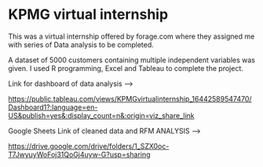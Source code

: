 # KPMG virtual internship
This was a virtual internship offered by forage.com where they assigned me with series of Data analysis to be completed.

A dataset of  5000 customers containing multiple independent variables was given. I used R programming, Excel and Tableau to complete the project.

Link for dashboard of data analysis -->

  https://public.tableau.com/views/KPMGvirtualinternship_16442589547470/Dashboard1?:language=en-US&publish=yes&:display_count=n&:origin=viz_share_link
  
 Google Sheets Link of cleaned data and RFM ANALYSIS -->
 
 https://drive.google.com/drive/folders/1_SZX0oc-T7JwyuyWoFoj31QoGj4uyw-G?usp=sharing

